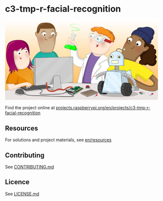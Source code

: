# c3-tmp-r-facial-recognition

![c3-tmp-r-facial-recognition](banner.png)

Find the project online at [projects.raspberrypi.org/en/projects/c3-tmp-r-facial-recognition](https://projects.raspberrypi.org/en/projects/c3-tmp-r-facial-recognition)

## Resources
For solutions and project materials, see [en/resources](https://github.com/raspberrypilearning/c3-tmp-r-facial-recognition/tree/master/en/resources)

## Contributing
See [CONTRIBUTING.md](CONTRIBUTING.md)

## Licence
 See [LICENSE.md](LICENSE.md)